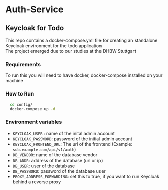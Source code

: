 # Auth-Service

## Keycloak for Todo
This repo contains a docker-compose.yml file for creating an standalone Keycloak environment for the todo application  
The project emerged due to our studies at the DHBW Stuttgart

### Requirements
To run this you will need to have docker, docker-compose installed on your machine

### How to Run

```bash
  cd config/
  docker-compose up -d
```

### Environment variables

 - `KEYCLOAK_USER` : name of the inital admin account
 - `KEYCLOAK_PASSWORD`: password of the initial admin account
 - `KEYCLOAK_FRONTEND_URL`: The url of the frontend (Example: `sub.example.com/api/v1/auth`)
 - `DB_VENDOR`: name of the database vendor
 - `DB_ADDR`: address of the database (url or ip)
 - `DB_USER`: user of the database 
 - `DB_PASSWORD`: password of the database user
 - `PROXY_ADDRESS_FORWARDING`: set this to true, if you want to run Keycloak behind a reverse proxy

